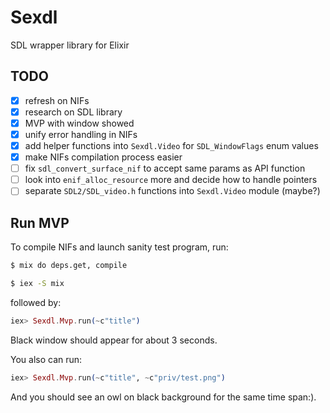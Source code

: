 # Sexdl

SDL wrapper library for Elixir


## TODO

- [x] refresh on NIFs
- [x] research on SDL library
- [x] MVP with window showed
- [x] unify error handling in NIFs
- [x] add helper functions into `Sexdl.Video` for `SDL_WindowFlags` enum values
- [x] make NIFs compilation process easier
- [ ] fix `sdl_convert_surface_nif` to accept same params as API function
- [ ] look into `enif_alloc_resource` more and decide how to handle pointers
- [ ] separate `SDL2/SDL_video.h` functions into `Sexdl.Video` module (maybe?)

## Run MVP

To compile NIFs and launch sanity test program, run:

```bash
$ mix do deps.get, compile

$ iex -S mix
```

followed by:

```elixir
iex> Sexdl.Mvp.run(~c"title")
```

Black window should appear for about 3 seconds.

You also can run:

```elixir
iex> Sexdl.Mvp.run(~c"title", ~c"priv/test.png")
```

And you should see an owl on black background for the same time span:).
